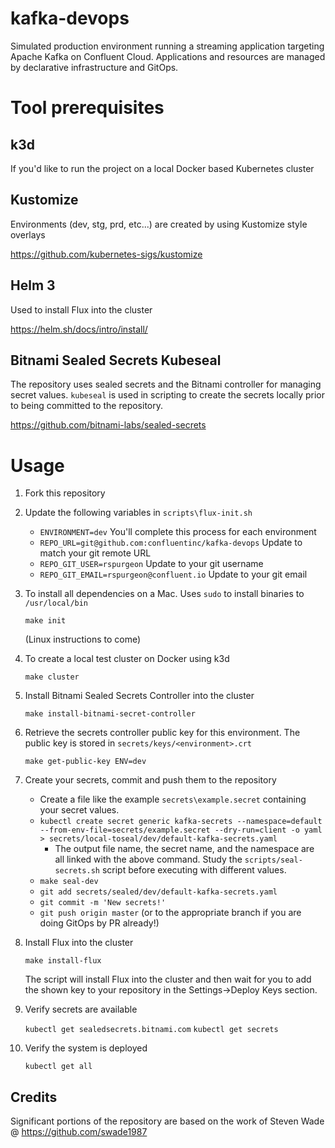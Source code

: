 # kafka-devops

Simulated production environment running a streaming application targeting Apache Kafka on Confluent Cloud.
Applications and resources are managed by declarative infrastructure and GitOps.

# Tool prerequisites

## k3d
If you'd like to run the project on a local Docker based Kubernetes cluster

## Kustomize
Environments (dev, stg, prd, etc...) are created by using Kustomize style overlays

https://github.com/kubernetes-sigs/kustomize

## Helm 3
Used to install Flux into the cluster

https://helm.sh/docs/intro/install/

## Bitnami Sealed Secrets Kubeseal
The repository uses sealed secrets and the Bitnami controller for managing secret values. `kubeseal` is used in scripting to create the secrets locally prior to being committed to the repository.

https://github.com/bitnami-labs/sealed-secrets

# Usage 

1. Fork this repository

1. Update the following variables in `scripts\flux-init.sh`

	* `ENVIRONMENT=dev` You'll complete this process for each environment
	* `REPO_URL=git@github.com:confluentinc/kafka-devops` Update to match your git remote URL
	* `REPO_GIT_USER=rspurgeon` Update to your git username
	* `REPO_GIT_EMAIL=rspurgeon@confluent.io` Update to your git email

1. To install all dependencies on a Mac.  Uses `sudo` to install binaries to `/usr/local/bin`

	`make init`

	(Linux instructions to come)

1. To create a local test cluster on Docker using k3d

   `make cluster`

1. Install Bitnami Sealed Secrets Controller into the cluster

	 `make install-bitnami-secret-controller`

1. Retrieve the secrets controller public key for this environment. The public key is stored in `secrets/keys/<environment>.crt`

	 `make get-public-key ENV=dev`

1. Create your secrets, commit and push them to the repository

	* Create a file like the example `secrets\example.secret` containing your secret values.
	* `kubectl create secret generic kafka-secrets --namespace=default --from-env-file=secrets/example.secret --dry-run=client -o yaml > secrets/local-toseal/dev/default-kafka-secrets.yaml`
		* The output file name, the secret name, and the namespace are all linked with the above command. Study the `scripts/seal-secrets.sh` script before executing with different values.
	* `make seal-dev`
	* `git add secrets/sealed/dev/default-kafka-secrets.yaml`
	* `git commit -m 'New secrets!'`
	* `git push origin master` (or to the appropriate branch if you are doing GitOps by PR already!)

1. Install Flux into the cluster

   `make install-flux`

   	The script will install Flux into the cluster and then wait for you to add the shown key to your repository in the Settings->Deploy Keys section.

1. Verify secrets are available

	 `kubectl get sealedsecrets.bitnami.com`
	 `kubectl get secrets`

1. Verify the system is deployed

	 `kubectl get all`

## Credits
Significant portions of the repository are based on the work of Steven Wade @ https://github.com/swade1987

